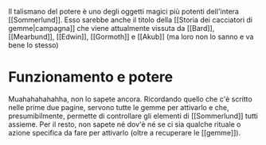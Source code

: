 Il talismano del potere è uno degli oggetti magici più potenti dell'intera [[Sommerlund]]. Esso sarebbe anche il titolo della [[Storia dei cacciatori di gemme|campagna]] che viene attualmente vissuta da [[Bard]], [[Mearbund]], [[Edwin]], [[Gormoth]] e [[Akub]] (ma loro non lo sanno e va bene lo stesso)

#  Funzionamento e potere 
Muahahahahahha, non lo sapete ancora. Ricordando quello che c'è scritto nelle prime due pagine, servono tutte le gemme per attivarlo e che, presumibilmente, permette di controllare gli elementi di [[Sommerlund]] tutti assieme. Per il resto, non sapete né dov'è né se ci sia qualche rituale o azione specifica da fare per attivarlo (oltre a recuperare le [[gemme]]).
